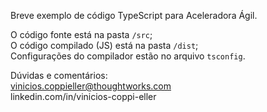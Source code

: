 Breve exemplo de código TypeScript para Aceleradora Ágil.   
   
O código fonte está na pasta `/src`;   
O código compilado (JS) está na pasta `/dist`;   
Configurações do compilador estão no arquivo `tsconfig`.   
   
Dúvidas e comentários:   
vinicios.coppieller@thoughtworks.com   
linkedin.com/in/vinicios-coppi-eller   

